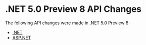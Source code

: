 # .NET 5.0 Preview 8 API Changes

The following API changes were made in .NET 5.0 Preview 8:

- [.NET](./.Net/5.0-preview8.md)
- [ASP.NET](./Asp.Net/5.0-preview8.md)
